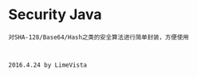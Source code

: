 # Security Java

    对SHA-128/Base64/Hash之类的安全算法进行简单封装，方便使用
    
    
    
    2016.4.24 by LimeVista

